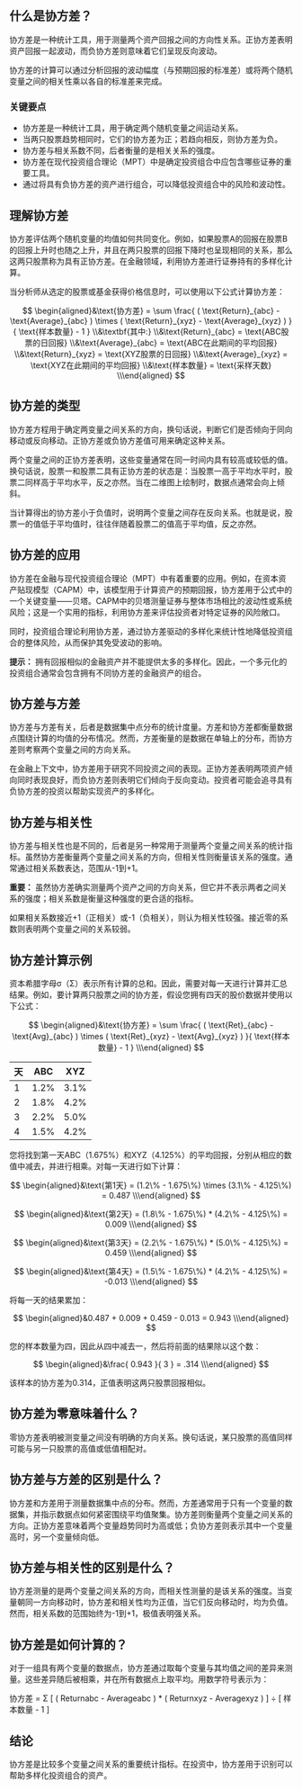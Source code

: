## 什么是协方差？

协方差是一种统计工具，用于测量两个资产回报之间的方向性关系。正协方差表明资产回报一起波动，而负协方差则意味着它们呈现反向波动。

协方差的计算可以通过分析回报的波动幅度（与预期回报的标准差）或将两个随机变量之间的相关性乘以各自的标准差来完成。

### 关键要点

- 协方差是一种统计工具，用于确定两个随机变量之间运动关系。
- 当两只股票趋势相同时，它们的协方差为正；若趋向相反，则协方差为负。
- 协方差与相关系数不同，后者衡量的是相关关系的强度。
- 协方差在现代投资组合理论（MPT）中是确定投资组合中应包含哪些证券的重要工具。
- 通过将具有负协方差的资产进行组合，可以降低投资组合中的风险和波动性。

## 理解协方差

协方差评估两个随机变量的均值如何共同变化。例如，如果股票A的回报在股票B的回报上升时也随之上升，并且在两只股票的回报下降时也呈现相同的关系，那么这两只股票称为具有正协方差。在金融领域，利用协方差进行证券持有的多样化计算。

当分析师从选定的股票或基金获得价格信息时，可以使用以下公式计算协方差：

$$ \begin{aligned}&\text{协方差} = \sum \frac{ ( \text{Return}_{abc} - \text{Average}_{abc} ) \times ( \text{Return}_{xyz} - \text{Average}_{xyz} ) }{ \text{样本数量} - 1 } \\&\textbf{其中:} \\&\text{Return}_{abc} = \text{ABC股票的日回报} \\&\text{Average}_{abc} = \text{ABC在此期间的平均回报} \\&\text{Return}_{xyz} = \text{XYZ股票的日回报} \\&\text{Average}_{xyz} = \text{XYZ在此期间的平均回报} \\&\text{样本数量} = \text{采样天数} \\\end{aligned} $$

## 协方差的类型

协方差方程用于确定两变量之间关系的方向，换句话说，判断它们是否倾向于同向移动或反向移动。正协方差或负协方差值可用来确定这种关系。

两个变量之间的正协方差表明，这些变量通常在同一时间内具有较高或较低的值。换句话说，股票一和股票二具有正协方差的状态是：当股票一高于平均水平时，股票二同样高于平均水平，反之亦然。当在二维图上绘制时，数据点通常会向上倾斜。

当计算得出的协方差小于负值时，说明两个变量之间存在反向关系。也就是说，股票一的值低于平均值时，往往伴随着股票二的值高于平均值，反之亦然。

## 协方差的应用

协方差在金融与现代投资组合理论（MPT）中有着重要的应用。例如，在资本资产贴现模型（CAPM）中，该模型用于计算资产的预期回报，协方差用于公式中的一个关键变量——贝塔。CAPM中的贝塔测量证券与整体市场相比的波动性或系统风险；这是一个实用的指标，利用协方差来评估投资者对特定证券的风险敞口。

同时，投资组合理论利用协方差，通过协方差驱动的多样化来统计性地降低投资组合的整体风险，从而保护其免受波动的影响。

**提示：** 拥有回报相似的金融资产并不能提供太多的多样化。因此，一个多元化的投资组合通常会包含拥有不同协方差的金融资产的组合。

## 协方差与方差

协方差与方差有关，后者是数据集中点分布的统计度量。方差和协方差都衡量数据点围绕计算的均值的分布情况。然而，方差衡量的是数据在单轴上的分布，而协方差则考察两个变量之间的方向关系。

在金融上下文中，协方差用于研究不同投资之间的表现。正协方差表明两项资产倾向同时表现良好，而负协方差则表明它们倾向于反向变动。投资者可能会追寻具有负协方差的投资以帮助实现资产的多样化。

## 协方差与相关性

协方差与相关性也是不同的，后者是另一种常用于测量两个变量之间关系的统计指标。虽然协方差衡量两个变量之间关系的方向，但相关性则衡量该关系的强度。通常通过相关系数表达，范围从-1到+1。

**重要：** 虽然协方差确实测量两个资产之间的方向关系，但它并不表示两者之间关系的强度；相关系数是衡量这种强度的更合适的指标。

如果相关系数接近+1（正相关）或-1（负相关），则认为相关性较强。接近零的系数则表明两个变量之间的关系较弱。

## 协方差计算示例

资本希腊字母σ（Σ）表示所有计算的总和。因此，需要对每一天进行计算并汇总结果。例如，要计算两只股票之间的协方差，假设您拥有四天的股价数据并使用以下公式：

$$ \begin{aligned}&\text{协方差} = \sum \frac{ ( \text{Ret}_{abc} - \text{Avg}_{abc} ) \times ( \text{Ret}_{xyz} - \text{Avg}_{xyz} ) }{ \text{样本数量} - 1 } \\\end{aligned} $$

|天|ABC|XYZ|
|---|---|---|
|1|1.2%|3.1%|
|2|1.8%|4.2%|
|3|2.2%|5.0%|
|4|1.5%|4.2%|

您将找到第一天ABC（1.675%）和XYZ（4.125%）的平均回报，分别从相应的数值中减去，并进行相乘。对每一天进行如下计算：

$$ \begin{aligned}&\text{第1天} = (1.2\% - 1.675\%) \times (3.1\% - 4.125\%) = 0.487 \\\end{aligned} $$

$$ \begin{aligned}&\text{第2天} = (1.8\% - 1.675\%) * (4.2\% - 4.125\%) = 0.009 \\\end{aligned} $$

$$ \begin{aligned}&\text{第3天} = (2.2\% - 1.675\%) * (5.0\% - 4.125\%) = 0.459 \\\end{aligned} $$

$$ \begin{aligned}&\text{第4天} = (1.5\% - 1.675\%) * (4.2\% - 4.125\%) = -0.013 \\\end{aligned} $$

将每一天的结果累加：

$$ \begin{aligned}&0.487 + 0.009 + 0.459 - 0.013 = 0.943 \\\end{aligned} $$

您的样本数量为四，因此从四中减去一，然后将前面的结果除以这个数：

$$ \begin{aligned}&\frac{ 0.943 }{ 3 } = .314 \\\end{aligned} $$

该样本的协方差为0.314，正值表明这两只股票回报相似。

## 协方差为零意味着什么？

零协方差表明被测变量之间没有明确的方向关系。换句话说，某只股票的高值同样可能与另一只股票的高值或低值相配对。

## 协方差与方差的区别是什么？

协方差和方差用于测量数据集中点的分布。然而，方差通常用于只有一个变量的数据集，并指示数据点如何紧密围绕平均值聚集。协方差则衡量两个变量之间关系的方向。正协方差意味着两个变量趋势同时为高或低；负协方差则表示其中一个变量高时，另一个变量倾向低。

## 协方差与相关性的区别是什么？

协方差测量的是两个变量之间关系的方向，而相关性测量的是该关系的强度。当变量朝同一方向移动时，协方差和相关性均为正值，当它们反向移动时，均为负值。然而，相关系数的范围始终为-1到+1，极值表明强关系。

## 协方差是如何计算的？

对于一组具有两个变量的数据点，协方差通过取每个变量与其均值之间的差异来测量。这些差异随后被相乘，并在所有数据点上取平均。用数学符号表示为：

协方差 = Σ [ ( Returnabc - Averageabc ) * ( Returnxyz - Averagexyz ) ] ÷ [ 样本数量 - 1 ]

## 结论

协方差是比较多个变量之间关系的重要统计指标。在投资中，协方差用于识别可以帮助多样化投资组合的资产。
